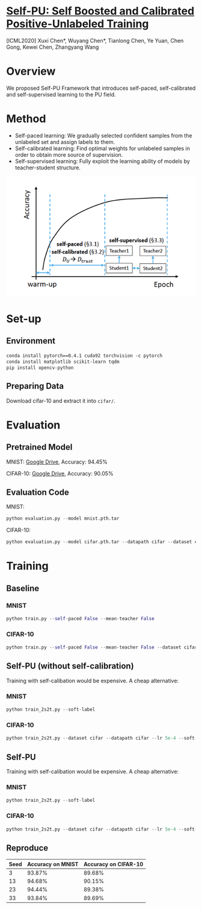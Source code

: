 # [Self-PU: Self Boosted and Calibrated Positive-Unlabeled Training](https://arxiv.org/abs/2006.11280)
[ICML2020] Xuxi Chen*, Wuyang Chen*, Tianlong Chen, Ye Yuan, Chen Gong, Kewei Chen, Zhangyang Wang

# Overview
We proposed Self-PU Framework that introduces self-paced, self-calibrated and self-supervised learning to the PU field. 

# Method
- Self-paced learning: We gradually selected confident samples from the unlabeled set and assign labels to them. 
- Self-calibrated learning: Find optimal weights for unlabeled samples in order to obtain more source of supervision.
- Self-supervised learning: Fully exploit the learning ability of models by teacher-student structure. 

![framework](framework.png)
# Set-up
## Environment
```
conda install pytorch==0.4.1 cuda92 torchvision -c pytorch
conda install matplotlib scikit-learn tqdm
pip install opencv-python
```
## Preparing Data
Download cifar-10 and extract it into `cifar/`. 

# Evaluation
## Pretrained Model
MNIST: [Google Drive](https://drive.google.com/file/d/1RjVAIv_zPvKraLiyh8Oeshifun4zkgrm/view?usp=sharing "Google Drive"),
Accuracy: 94.45%

CIFAR-10: [Google Drive](https://drive.google.com/file/d/1Ybzaph0355FYjxFlPorrJBiESo_6LfJC/view?usp=sharing "Google Drive"), Accuracy: 90.05%

## Evaluation Code
MNIST:
```python
python evaluation.py --model mnist.pth.tar 
```

CIFAR-10:
```python
python evaluation.py --model cifar.pth.tar --datapath cifar --dataset cifar
```

# Training
## Baseline
### MNIST
```python
python train.py --self-paced False --mean-teacher False 
```

### CIFAR-10
```python
python train.py --self-paced False --mean-teacher False --dataset cifar --datapath cifar
```
## Self-PU (without self-calibration)
Training with self-calibation would be expensive. A cheap alternative:
### MNIST

```python
python train_2s2t.py --soft-label
```
### CIFAR-10
```python
python train_2s2t.py --dataset cifar --datapath cifar --lr 5e-4 --soft-label
```

## Self-PU 
Training with self-calibation would be expensive. A cheap alternative:
### MNIST

```python
python train_2s2t.py --soft-label
```

### CIFAR-10
```python
python train_2s2t.py --dataset cifar --datapath cifar --lr 5e-4 --soft-label
```

## Reproduce
| Seed | Accuracy on MNIST | Accuracy on CIFAR-10 |
| ---- | ---- | ---- |
| 3  | 93.87% | 89.68% | 
| 13 | 94.68% | 90.15% |
| 23 | 94.44% | 89.38% |
| 33 | 93.84% | 89.69% |